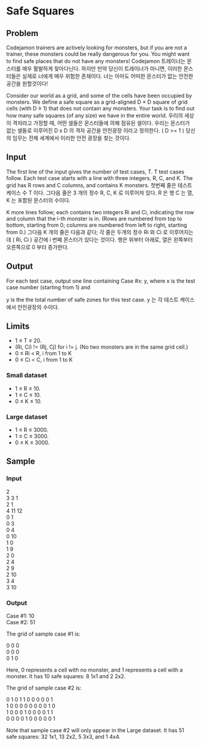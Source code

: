 # Safe Squares

## Problem
Codejamon trainers are actively looking for monsters, but if you are not a trainer, these monsters could be really dangerous for you. You might want to find safe places that do not have any monsters!
Codejamon 트레이너는 몬스터를 매우 활발하게 찾아다닌다. 하지만 만약 당신이 트레이너가 아니면, 
 이러한 몬스터들은 실제로 너에게 매우 위험한 존재이다.
 너는 아마도 어떠한 몬스터가 없는 안전한 공간을 원할것이다!


Consider our world as a grid, and some of the cells have been occupied by monsters. We define a safe square as a grid-aligned D × D square of grid cells (with D ≥ 1) that does not contain any monsters. Your task is to find out how many safe squares (of any size) we have in the entire world.
우리의 세상이 격자라고 가정할 때, 어떤 셀들은 몬스터들에 의해 점유된 셀이다. 
우리는 몬스터가 없는 셀들로 이루어진 D x D 의 격자 공간을 안전광장 이라고 정의한다. ( D >= 1 )
당신의 임무는 전체 세계에서 이러한 안전 광장을 찾는 것이다.


## Input
The first line of the input gives the number of test cases, T. T test cases follow. Each test case starts with a line with three integers, R, C, and K. The grid has R rows and C columns, and contains K monsters. 
첫번째 줄은 테스트 케이스 수 T 이다.
그다음 줄은 3 개의 정수 R, C, K 로 이루어져 있다.
R 은 행 C 는 열, K 는 포함된 몬스터의 수이다.


K more lines follow; each contains two integers Ri and Ci, indicating the row and column that the i-th monster is in. (Rows are numbered from top to bottom, starting from 0; columns are numbered from left to right, starting from 0.)
그다음 K 개의 줄은 다음과 같다; 각 줄은 두개의 정수 Ri 와 Ci 로 이루어지는데
( Ri, Ci ) 공간에 i 번째 몬스터가 있다는 것이다.
행은 위부터 아래로, 열은 왼쪽부터 오른쪽으로 0 부터 증가한다.



## Output
For each test case, output one line containing Case #x: y, where x is the test case number (starting from 1) and 

y is the the total number of safe zones for this test case.
y 는 각 테스트 케이스에서 안전광장의 수이다.



## Limits
- 1 ≤ T ≤ 20.
- (Ri, Ci) != (Rj, Cj) for i != j. (No two monsters are in the same grid cell.)
- 0 ≤ Ri < R, i from 1 to K
- 0 ≤ Ci < C, i from 1 to K


### Small dataset
- 1 ≤ R ≤ 10.
- 1 ≤ C ≤ 10.
- 0 ≤ K ≤ 10.


### Large dataset
- 1 ≤ R ≤ 3000.
- 1 ≤ C ≤ 3000.
- 0 ≤ K ≤ 3000.


## Sample

### Input 
2  
3 3 1  
2 1  
4 11 12  
0 1  
0 3  
0 4  
0 10  
1 0  
1 9   
2 0  
2 4  
2 9  
2 10  
3 4  
3 10  


### Output 
Case #1: 10  
Case #2: 51  


The grid of sample case #1 is:
  
0 0 0  
0 0 0  
0 1 0  

Here, 0 represents a cell with no monster, and 1 represents a cell with a monster. It has 10 safe squares: 8 1x1 and 2 2x2.

The grid of sample case #2 is:

0 1 0 1 1 0 0 0 0 0 1  
1 0 0 0 0 0 0 0 0 1 0  
1 0 0 0 1 0 0 0 0 1 1  
0 0 0 0 1 0 0 0 0 0 1  

Note that sample case #2 will only appear in the Large dataset. It has 51 safe squares: 32 1x1, 13 2x2, 5 3x3, and 1 4x4.
